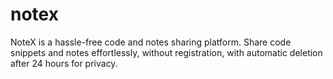 # notex
NoteX is a hassle-free code and notes sharing platform. Share code snippets and notes effortlessly, without registration, with automatic deletion after 24 hours for privacy.
